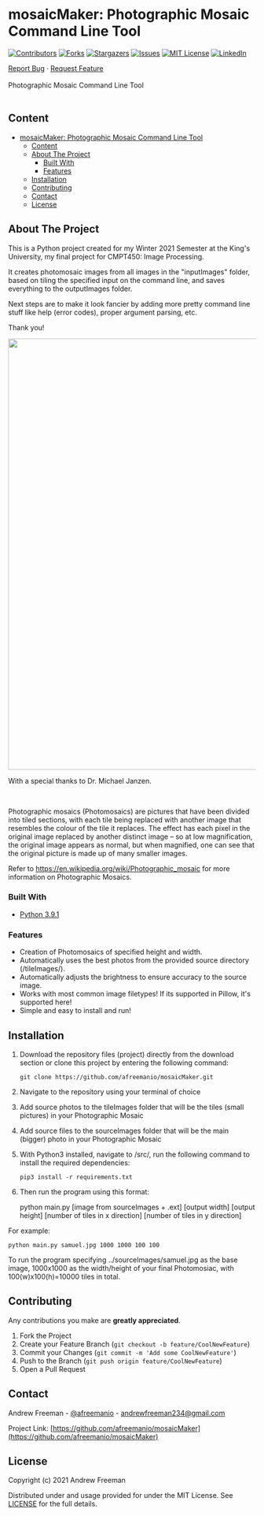 # mosaicMaker: Photographic Mosaic Command Line Tool

[![Contributors][contributors-shield]][contributors-url]
[![Forks][forks-shield]][forks-url]
[![Stargazers][stars-shield]][stars-url]
[![Issues][issues-shield]][issues-url]
[![MIT License][license-shield]][license-url]
[![LinkedIn][linkedin-shield]][linkedin-url]

<p align="left">
  <p align="left">
    <a href="https://github.com/afreemanio/mosaicMaker/issues">Report Bug</a>
    ·
    <a href="https://github.com/afreemanio/mosaicMaker/issues">Request Feature</a>
    <br />
    <br />
    Photographic Mosaic Command Line Tool
    <br />
    <br />

  </p>

</p>

## Content

<!-- no toc -->

- [mosaicMaker: Photographic Mosaic Command Line Tool](#mosaicmaker-photographic-mosaic-command-line-tool)
  - [Content](#content)
  - [About The Project](#about-the-project)
    - [Built With](#built-with)
    - [Features](#features)
  - [Installation](#installation)
  - [Contributing](#contributing)
  - [Contact](#contact)
  - [License](#license)

<!-- ABOUT THE PROJECT -->

## About The Project

This is a Python project created for my Winter 2021 Semester at the King's University, my final project for CMPT450: Image Processing.

It creates photomosaic images from all images in the "inputImages" folder, based on tiling the specified input on the command line, and saves everything to the outputImages folder.

Next steps are to make it look fancier by adding more pretty command line stuff like help (error codes), proper argument parsing, etc.

Thank you!

<p>
  <a href="https://github.com/afreemanio/mosaicMaker/">
    <img src="https://imgur.com/OXnn6kk.jpg" alt="" width="875">
  </a>
</p>
With a special thanks to Dr. Michael Janzen.
<p align="left">
    <br />
</p>

Photographic mosaics (Photomosaics) are pictures that have been divided into tiled sections, with each tile being replaced with another image that resembles the colour of the tile it replaces. The effect has each pixel in the original image replaced by another distinct image – so at low magnification, the original image appears as normal, but when magnified, one can see that the original picture is made up of many smaller images.

Refer to https://en.wikipedia.org/wiki/Photographic_mosaic for more information on Photographic Mosaics.

### Built With

- [Python 3.9.1](https://www.python.org/)

### Features

- Creation of Photomosaics of specified height and width.
- Automatically uses the best photos from the provided source directory (/tileImages/).
- Automatically adjusts the brightness to ensure accuracy to the source image.
- Works with most common image filetypes! If its supported in Pillow, it's supported here!
- Simple and easy to install and run!


## Installation

1.  Download the repository files (project) directly from the download section or clone this project by entering the following command:

        git clone https://github.com/afreemanio/mosaicMaker.git

2.  Navigate to the repository using your terminal of choice

3.  Add source photos to the tileImages folder that will be the tiles (small pictures) in your Photographic Mosaic

4.  Add source files to the sourceImages folder that will be the main (bigger) photo in your Photographic Mosaic

5.  With Python3 installed, navigate to /src/, run the following command to install the required dependencies:

        pip3 install -r requirements.txt

6.  Then run the program using this format:

    python main.py [image from sourceImages + .ext] [output width] [output height] [number of tiles in x direction] [number of tiles in y direction]

  For example:

    python main.py samuel.jpg 1000 1000 100 100

  To run the program specifying ../sourceImages/samuel.jpg as the base image, 1000x1000 as the width/height of your final Photomosiac, with 100(w)x100(h)=10000 tiles in total.

## Contributing

Any contributions you make are **greatly appreciated**.

1. Fork the Project
2. Create your Feature Branch (`git checkout -b feature/CoolNewFeature`)
3. Commit your Changes (`git commit -m 'Add some CoolNewFeature'`)
4. Push to the Branch (`git push origin feature/CoolNewFeature`)
5. Open a Pull Request

<!-- CONTACT -->

## Contact

Andrew Freeman - [@afreemanio](https://twitter.com/afreemanio) - andrewfreeman234@gmail.com

Project Link: [https://github.com/afreemanio/mosaicMaker](https://github.com/afreemanio/mosaicMaker)

## License

Copyright (c) 2021 Andrew Freeman

Distributed under and usage provided for under the MIT License. See [LICENSE][license-url] for the full details.

<!-- MARKDOWN LINKS & IMAGES -->
<!-- https://www.markdownguide.org/basic-syntax/#reference-style-links -->

[contributors-shield]: https://img.shields.io/github/contributors/afreemanio/mosaicMaker.svg?style=for-the-badge
[contributors-url]: https://github.com/afreemanio/mosaicMaker/graphs/contributors
[forks-shield]: https://img.shields.io/github/forks/afreemanio/mosaicMaker.svg?style=for-the-badge
[forks-url]: https://github.com/afreemanio/mosaicMaker/network/members
[stars-shield]: https://img.shields.io/github/stars/afreemanio/mosaicMaker.svg?style=for-the-badge
[stars-url]: https://github.com/afreemanio/mosaicMaker/stargazers
[issues-shield]: https://img.shields.io/github/issues/afreemanio/mosaicMaker.svg?style=for-the-badge
[issues-url]: https://github.com/afreemanio/mosaicMaker/issues
[license-shield]: https://img.shields.io/github/license/afreemanio/mosaicMaker.svg?style=for-the-badge
[license-url]: https://github.com/afreemanio/mosaicMaker/blob/master/LICENSE
[linkedin-shield]: https://img.shields.io/badge/-LinkedIn-black.svg?style=for-the-badge&logo=linkedin&colorB=555
[linkedin-url]: https://linkedin.com/in/afreemanio
[product-screenshot]: https://upload.wikimedia.org/wikipedia/commons/thumb/a/ad/Pierre_ciseaux_feuille_l%C3%A9zard_spock_aligned.svg/1024px-Pierre_ciseaux_feuille_l%C3%A9zard_spock_aligned.svg.png

